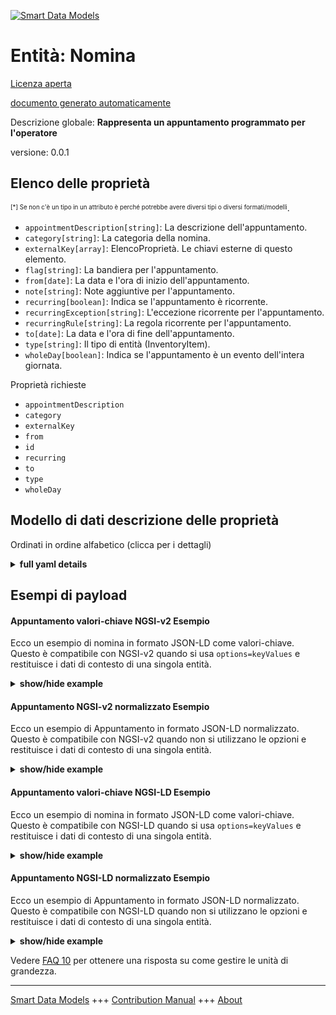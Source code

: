 <!-- 10-Header -->  
[![Smart Data Models](https://smartdatamodels.org/wp-content/uploads/2022/01/SmartDataModels_logo.png "Logo")](https://smartdatamodels.org)  
Entità: Nomina  
==============<!-- /10-Header -->  
<!-- 15-License -->  
[Licenza aperta](https://github.com/smart-data-models//dataModel.PredictiveMaintenance/blob/master/Appointment/LICENSE.md)  
[documento generato automaticamente](https://docs.google.com/presentation/d/e/2PACX-1vTs-Ng5dIAwkg91oTTUdt8ua7woBXhPnwavZ0FxgR8BsAI_Ek3C5q97Nd94HS8KhP-r_quD4H0fgyt3/pub?start=false&loop=false&delayms=3000#slide=id.gb715ace035_0_60)  
<!-- /15-License -->  
<!-- 20-Description -->  
Descrizione globale: **Rappresenta un appuntamento programmato per l'operatore**  
versione: 0.0.1  
<!-- /20-Description -->  
<!-- 30-PropertiesList -->  

## Elenco delle proprietà  

<sup><sub>[*] Se non c'è un tipo in un attributo è perché potrebbe avere diversi tipi o diversi formati/modelli</sub></sup>.  
- `appointmentDescription[string]`: La descrizione dell'appuntamento.  - `category[string]`: La categoria della nomina.  - `externalKey[array]`: ElencoProprietà. Le chiavi esterne di questo elemento.  - `flag[string]`: La bandiera per l'appuntamento.  - `from[date]`: La data e l'ora di inizio dell'appuntamento.  - `note[string]`: Note aggiuntive per l'appuntamento.  - `recurring[boolean]`: Indica se l'appuntamento è ricorrente.  - `recurringException[string]`: L'eccezione ricorrente per l'appuntamento.  - `recurringRule[string]`: La regola ricorrente per l'appuntamento.  - `to[date]`: La data e l'ora di fine dell'appuntamento.  - `type[string]`: Il tipo di entità (InventoryItem).  - `wholeDay[boolean]`: Indica se l'appuntamento è un evento dell'intera giornata.  <!-- /30-PropertiesList -->  
<!-- 35-RequiredProperties -->  
Proprietà richieste  
- `appointmentDescription`  - `category`  - `externalKey`  - `from`  - `id`  - `recurring`  - `to`  - `type`  - `wholeDay`  <!-- /35-RequiredProperties -->  
<!-- 40-NotesYaml -->  
<!-- /40-NotesYaml -->  
<!-- 50-DataModelHeader -->  
## Modello di dati descrizione delle proprietà  
Ordinati in ordine alfabetico (clicca per i dettagli)  
<!-- /50-DataModelHeader -->  
<!-- 60-ModelYaml -->  
<details><summary><strong>full yaml details</strong></summary>    
```yaml  
Appointment:    
  description: Represent an scheduled appointment for the operator    
  properties:    
    appointmentDescription:    
      description: The description of the appointment.    
      type: string    
      x-ngsi:    
        type: Property    
    category:    
      description: The category of the appointment.    
      type: string    
      x-ngsi:    
        type: Property    
    externalKey:    
      description: ListProperty. The external keys for this element.    
      items:    
        description: The external key for this element.    
        type: string    
        x-ngsi:    
          type: Property    
      type: array    
    flag:    
      description: The flag for the appointment.    
      type: string    
      x-ngsi:    
        type: Property    
    from:    
      description: The start date and time of the appointment.    
      format: date    
      type: string    
      x-ngsi:    
        type: Property    
    note:    
      description: Additional notes for the appointment.    
      type: string    
      x-ngsi:    
        type: Property    
    recurring:    
      description: Indicates if the appointment is recurring.    
      type: boolean    
      x-ngsi:    
        type: Property    
    recurringException:    
      description: The recurring exception for the appointment.    
      type: string    
      x-ngsi:    
        type: Property    
    recurringRule:    
      description: The recurring rule for the appointment.    
      type: string    
      x-ngsi:    
        type: Property    
    to:    
      description: The end date and time of the appointment.    
      format: date    
      type: string    
      x-ngsi:    
        type: Property    
    type:    
      description: The type of the entity (InventoryItem).    
      type: string    
      x-ngsi:    
        type: Property    
    wholeDay:    
      description: Indicates if the appointment is a whole day event.    
      type: boolean    
      x-ngsi:    
        type: Property    
  required:    
    - id    
    - type    
    - externalKey    
    - from    
    - to    
    - wholeDay    
    - recurring    
    - category    
    - appointmentDescription    
  type: object    
  x-derived-from: ''    
  x-disclaimer: Redistribution and use in source and binary forms, with or without modification, are permitted  provided that the license conditions are met. Copyleft (c) 2025 Contributors to Smart Data Models Program    
  x-license-url: https://github.com/smart-data-models/dataModel.PredictiveMaintenance/blob/master/Appointment/LICENSE.md    
  x-model-schema: https://smart-data-models.github.io/dataModel.PredictiveMaintenance/Appointment/schema.json    
  x-model-tags: maintenance    
  x-version: 0.0.1    
```  
</details>    
<!-- /60-ModelYaml -->  
<!-- 70-MiddleNotes -->  
<!-- /70-MiddleNotes -->  
<!-- 80-Examples -->  
## Esempi di payload  
#### Appuntamento valori-chiave NGSI-v2 Esempio  
Ecco un esempio di nomina in formato JSON-LD come valori-chiave. Questo è compatibile con NGSI-v2 quando si usa `options=keyValues` e restituisce i dati di contesto di una singola entità.  
<details><summary><strong>show/hide example</strong></summary>    
```json  
{  
    "id": "https://smart-data-models.github.io/dataModel.PredictiveMaintenance/Appointment/appointment01",  
    "type": "Appointment",  
    "externalKey": [  
        "F105024",  
        "0000000000 970"  
    ],  
    "from": "2024-08-12",  
    "to": "2024-08-14",  
    "wholeDay": true,  
    "recurring": false,  
    "category": "808080",  
    "appointmentDescription": "EX_Ferie  NO PRESIDIO U-FORM"  
}  
```  
</details>  
#### Appuntamento NGSI-v2 normalizzato Esempio  
Ecco un esempio di Appuntamento in formato JSON-LD normalizzato. Questo è compatibile con NGSI-v2 quando non si utilizzano le opzioni e restituisce i dati di contesto di una singola entità.  
<details><summary><strong>show/hide example</strong></summary>    
```json  
{  
    "id": "urn:ngsi-ld:dataModel.PredictiveMaintenance:Appointment:appointment01",  
    "type": "Appointment",  
    "externalKey": {  
        "type": "Property",  
        "value": [  
            "F105024",  
            "0000000000 970"  
        ]  
    },  
    "from": {  
        "type": "Property",  
        "value": "2024-08-12"  
    },  
    "to": {  
        "type": "Property",  
        "value": "2024-08-14"  
    },  
    "wholeDay": {  
        "type": "Property",  
        "value": true  
    },  
    "recurring": {  
        "type": "Property",  
        "value": false  
    },  
    "category": {  
        "type": "Property",  
        "value": "808080"  
    },  
    "appointmentDescription": {  
        "type": "Property",  
        "value": "EX_Ferie  NO PRESIDIO U-FORM"  
    }  
}  
```  
</details>  
#### Appuntamento valori-chiave NGSI-LD Esempio  
Ecco un esempio di nomina in formato JSON-LD come valori-chiave. Questo è compatibile con NGSI-LD quando si usa `options=keyValues` e restituisce i dati di contesto di una singola entità.  
<details><summary><strong>show/hide example</strong></summary>    
```json  
{  
    "@context": [  
        "https://smartdatamodels.org/context.jsonld"  
    ],  
    "id": "https://smart-data-models.github.io/dataModel.PredictiveMaintenance/Appointment/appointment01",  
    "type": "Appointment",  
    "externalKey": [  
        "F105024",  
        "0000000000 970"  
    ],  
    "from": "2024-08-12",  
    "to": "2024-08-14",  
    "wholeDay": true,  
    "recurring": false,  
    "category": "808080",  
    "appointmentDescription": "EX_Ferie  NO PRESIDIO U-FORM"  
}  
```  
</details>  
#### Appuntamento NGSI-LD normalizzato Esempio  
Ecco un esempio di Appuntamento in formato JSON-LD normalizzato. Questo è compatibile con NGSI-LD quando non si utilizzano le opzioni e restituisce i dati di contesto di una singola entità.  
<details><summary><strong>show/hide example</strong></summary>    
```json  
{  
    "@context": [  
        "https://smartdatamodels.org/context.jsonld"  
    ],  
    "id": "https://smart-data-models.github.io/dataModel.PredictiveMaintenance/Appointment/appointment01",  
    "type": "Appointment",  
    "externalKey": {  
        "type": "Property",  
        "value": [  
            "F105024",  
            "0000000000 970"  
        ]  
    },  
    "from": {  
        "type": "Property",  
        "value": "2024-08-12"  
    },  
    "to": {  
        "type": "Property",  
        "value": "2024-08-14"  
    },  
    "wholeDay": {  
        "type": "Property",  
        "value": true  
    },  
    "recurring": {  
        "type": "Property",  
        "value": false  
    },  
    "category": {  
        "type": "Property",  
        "value": "808080"  
    },  
    "appointmentDescription": {  
        "type": "Property",  
        "value": "EX_Ferie  NO PRESIDIO U-FORM"  
    }  
}  
```  
</details><!-- /80-Examples -->  
<!-- 90-FooterNotes -->  
<!-- /90-FooterNotes -->  
<!-- 95-Units -->  
Vedere [FAQ 10](https://smartdatamodels.org/index.php/faqs/) per ottenere una risposta su come gestire le unità di grandezza.  
<!-- /95-Units -->  
<!-- 97-LastFooter -->  
---  
[Smart Data Models](https://smartdatamodels.org) +++ [Contribution Manual](https://bit.ly/contribution_manual) +++ [About](https://bit.ly/Introduction_SDM)<!-- /97-LastFooter -->  

